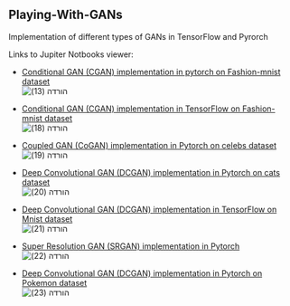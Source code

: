 ## Playing-With-GANs
Implementation of different types of GANs in TensorFlow and Pyrorch


Links to Jupiter Notbooks viewer:


- [Conditional GAN (CGAN) implementation in pytorch on Fashion-mnist dataset](https://nbviewer.jupyter.org/github/dvircohen0/Playing-With-GANs/blob/main/CGAN_pytorch.ipynb) \
![הורדה (13)](https://user-images.githubusercontent.com/61738534/118639518-aabcf680-b7e0-11eb-9b25-afa5e676a0ca.png)

- [Conditional GAN (CGAN) implementation in TensorFlow on Fashion-mnist dataset](https://nbviewer.jupyter.org/github/dvircohen0/Playing-With-GANs/blob/main/CGAN_tf_fashion_mnist.ipynb) \
![הורדה (18)](https://user-images.githubusercontent.com/61738534/118639751-eb1c7480-b7e0-11eb-8848-02b8c1b196c4.png)

- [Coupled GAN (CoGAN) implementation in Pytorch on celebs dataset](https://nbviewer.jupyter.org/github/dvircohen0/Playing-With-GANs/blob/main/CoGAN_pytorch.ipynb) \
![הורדה (19)](https://user-images.githubusercontent.com/61738534/118640143-4fd7cf00-b7e1-11eb-933d-152464fccf11.png)

- [Deep Convolutional GAN (DCGAN) implementation in Pytorch on cats dataset](https://nbviewer.jupyter.org/github/dvircohen0/Playing-With-GANs/blob/main/DCGAN_cats.ipynb) \
![הורדה (20)](https://user-images.githubusercontent.com/61738534/118640565-ca085380-b7e1-11eb-9634-ca5ce2a520f1.png)

- [Deep Convolutional GAN (DCGAN) implementation in TensorFlow on Mnist dataset](https://nbviewer.jupyter.org/github/dvircohen0/Playing-With-GANs/blob/main/GAN_tf_mnist.ipynb) \
![הורדה (21)](https://user-images.githubusercontent.com/61738534/118640738-01770000-b7e2-11eb-86ac-3e624520be1e.png)

- [Super Resolution GAN (SRGAN) implementation in Pytorch](https://nbviewer.jupyter.org/github/dvircohen0/Playing-With-GANs/blob/main/SRGAN.ipynb) \
![הורדה (22)](https://user-images.githubusercontent.com/61738534/118641000-4bf87c80-b7e2-11eb-8141-efdea0aaa787.png)

- [Deep Convolutional GAN (DCGAN) implementation in Pytorch on Pokemon dataset](https://nbviewer.jupyter.org/github/dvircohen0/Playing-With-GANs/blob/main/pokemon_DCGAN.ipynb) \
![הורדה (23)](https://user-images.githubusercontent.com/61738534/118641301-a7c30580-b7e2-11eb-96f2-6fedce755dae.png)



